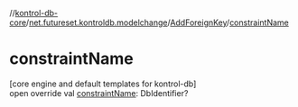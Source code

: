 //[kontrol-db-core](../../../index.md)/[net.futureset.kontroldb.modelchange](../index.md)/[AddForeignKey](index.md)/[constraintName](constraint-name.md)

# constraintName

[core engine and default templates for kontrol-db]\
open override val [constraintName](constraint-name.md): DbIdentifier?
